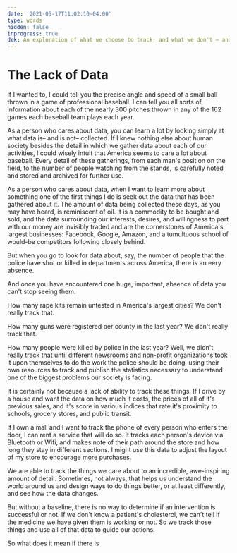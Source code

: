 ```yaml
---
date: '2021-05-17T11:02:10-04:00'
type: words
hidden: false
inprogress: true
dek: An exploration of what we choose to track, and what we don't – and what that means if we want to make the world a better place
---
```


# The Lack of Data

If I wanted to, I could tell you the precise angle and speed of a small ball thrown in a game of professional baseball. I can tell you all sorts of information about each of the nearly 300 pitches thrown in any of the 162 games each baseball team plays each year. 

As a person who cares about data, you can learn a lot by looking simply at what data is– and is not– collected. If I knew nothing else about human society besides the detail in which we gather data about each of our activities, I could wisely intuit that America seems to care a lot about baseball. Every detail of these gatherings, from each man's position on the field, to the number of people watching from the stands, is carefully noted and stored and archived for further use.

As a person who cares about data, when I want to learn more about something one of the first things I do is seek out the data that has been gathered about it. The amount of data being collected these days, as you may have heard, is reminiscent of oil. It is a commodity to be bought and sold, and the data surrounding our interests, desires, and willingness to part with our money are invisibly traded and are the cornerstones of America's largest businesses: Facebook, Google, Amazon, and a tumultuous school of would-be competitors following closely behind. 

But when you go to look for data about, say, the number of people that the police have shot or killed in departments across America, there is an eery absence. 

And once you have encountered one huge, important, absence of data you can't stop seeing them. 

How many rape kits remain untested in America's largest cities? We don't really track that.

How many guns were registered per county in the last year? We don't really track that. 

How many people were killed by police in the last year? Well, we didn't really track that until different [newsrooms](https://www.theguardian.com/us-news/ng-interactive/2015/jun/01/the-counted-police-killings-us-database) and [non-profit organizations](https://mappingpoliceviolence.org) took it upon themselves to do the work the police should be doing, using their own resources to track and publish the statistics necessary to understand one of the biggest problems our society is facing.

It is certainly not because a lack of ability to track these things. If I drive by a house and want the data on how much it costs, the prices of all of it's previous sales, and it's score in various indices that rate it's proximity to schools, grocery stores, and public transit. 

If I own a mall and I want to track the phone of every person who enters the door, I can rent a service that will do so. It tracks each person's device via Bluetooth or Wifi, and makes note of their path around the store and how long they stay in different sections. I might use this data to adjust the layout of my store to encourage more purchases.

We are able to track the things we care about to an incredible, awe-inspiring amount of detail. Sometimes, not always, that helps us understand the world around us and design ways to do things better, or at least differently, and see how the data changes. 

But without a baseline, there is no way to determine if an intervention is successful or not. If we don't know a patient's cholesterol, we can't tell if the medicine we have given them is working or not. So we track those things and use all of that data to guide our actions.

So what does it mean if there is 